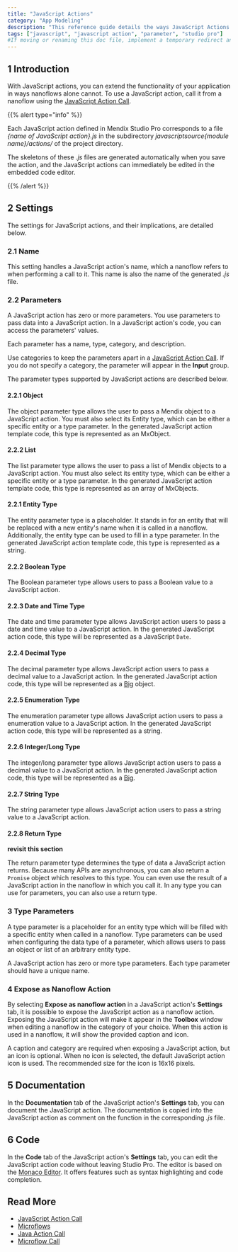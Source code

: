 ```yaml
---
title: "JavaScript Actions"
category: "App Modeling"
description: "This reference guide details the ways JavaScript Actions can extend the functionality of your Mendix app."
tags: ["javascript", "javascript action", "parameter", "studio pro"]
#If moving or renaming this doc file, implement a temporary redirect and let the respective team know they should update the URL in the product. See Mapping to Products for more details.
---
```


## 1 Introduction

With JavaScript actions, you can extend the functionality of your application in ways nanoflows alone cannot. To use a JavaScript action, call it from a nanoflow using the [JavaScript Action Call](javascript-action-call).

{{% alert type="info" %}}

Each JavaScript action defined in Mendix Studio Pro corresponds to a file *{name of JavaScript action}.js* in the subdirectory *javascriptsource{module name}/actions/* of the project directory.

The skeletons of these *.js* files are generated automatically when you save the action, and  the JavaScript actions can immediately be edited in the embedded code editor.

{{% /alert %}}

## 2 Settings

The settings for JavaScript actions, and their implications, are detailed below.

### 2.1 Name

This setting handles a JavaScript action's name, which a nanoflow refers to when performing a call to it. This name is also the name of the generated *.js* file.

### 2.2 Parameters

A JavaScript action has zero or more parameters. You use parameters to pass data into a JavaScript action. In a JavaScript action's code, you can access the parameters' values.

Each parameter has a name, type, category, and description. 

Use categories to keep the parameters apart in a [JavaScript Action Call](javascript-action-call). If you do not specify a category, the parameter will appear in the **Input** group.

The parameter types supported by JavaScript actions are described below.

#### 2.2.1 Object

The object parameter type allows the user to pass a Mendix object to a JavaScript action. You must also select its Entity type, which can be either a specific entity or a type parameter. In the generated JavaScript action template code, this type is represented as an MxObject.

#### 2.2.2 List

The list parameter type allows the user to pass a list of Mendix objects to a JavaScript action. You must also select its entity type, which can be either a specific entity or a type parameter. In the generated JavaScript action template code, this type is represented as an array of MxObjects.

#### 2.2.1 Entity Type

The entity parameter type is a placeholder. It stands in for an entity that will be replaced with a new entity's name when it is called in a nanoflow. Additionally, the entity type can be used to fill in a type parameter. In the generated JavaScript action template code, this type is represented as a string.

#### 2.2.2 Boolean Type 

The Boolean parameter type allows users to pass a Boolean value to a JavaScript action. 

#### 2.2.3 Date and Time Type

The date and time parameter type allows JavaScript action users to pass a date and time value to a JavaScript action. In the generated JavaScript action code, this type will be represented as a JavaScript `Date`.

#### 2.2.4 Decimal Type

The decimal parameter type allows JavaScript action users to pass a decimal value to a JavaScript action. In the generated JavaScript action code, this type will be represented as a [Big](https://www.npmjs.com/package/big-js) object.

#### 2.2.5 Enumeration Type

The enumeration parameter type allows JavaScript action users to pass a enumeration value to a JavaScript action. In the generated JavaScript action code, this type will be represented as a string.

#### 2.2.6 Integer/Long Type

The integer/long parameter type allows JavaScript action users to pass a decimal value to a JavaScript action. In the generated JavaScript action code, this type will be represented as a [Big](https://www.npmjs.com/package/big-js).

#### 2.2.7 String Type

The string parameter type allows JavaScript action users to pass a string value to a JavaScript action.

#### 2.2.8 Return Type

**revisit this section**

The return parameter type determines the type of data a JavaScript action returns. Because many APIs are asynchronous, you can also return a `Promise` object which resolves to this type. You can even use the result of a JavaScript action in the nanoflow in which you call it. In any type you can use for parameters, you can also use a return type.

### 3 Type Parameters

A type parameter is a placeholder for an entity type which will be filled with a specific entity when called in a nanoflow. Type parameters can be used when configuring the data type of a parameter, which allows users to pass an object or list of an arbitrary entity type.

A JavaScript action has zero or more type parameters. Each type parameter should have a unique name.

### 4 Expose as Nanoflow Action

By selecting **Expose as nanoflow action** in a JavaScript action's **Settings** tab, it is possible to expose the JavaScript action as a nanoflow action. Exposing the JavaScript action will make it appear in the **Toolbox** window when editing a nanoflow in the category of your choice. When this action is used in a nanoflow, it will show the provided caption and icon.

A caption and category are required when exposing a JavaScript action, but an icon is optional. When no icon is selected, the default JavaScript action icon is used. The recommended size for the icon is 16x16 pixels.

## 5 Documentation

In the **Documentation** tab of the JavaScript action's **Settings** tab, you can document the JavaScript action. The documentation is copied into the JavaScript action as comment on the function in the corresponding *.js* file.

## 6 Code

In the **Code** tab of the JavaScript action's **Settings** tab, you can edit the JavaScript action code without leaving Studio Pro. The editor is based on the [Monaco Editor](https://microsoft.github.io/monaco-editor/index.html). It offers features such as syntax highlighting and code completion.

## Read More

* [JavaScript Action Call](javascript-action-call)
* [Microflows](microflows)
* [Java Action Call](java-action-call)
* [Microflow Call](microflow-call)